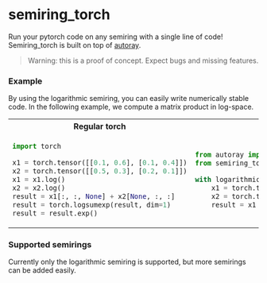 # semiring_torch

Run your pytorch code on any semiring with a single line of code!
Semiring_torch is built on top of [autoray](https://github.com/jcmgray/autoray).

> Warning: this is a proof of concept. Expect bugs and missing features.

### Example

By using the logarithmic semiring, you can easily write numerically stable code. 
In the following example, we compute a matrix product in log-space.

<table>
<tr>
<th>Regular torch</th>
<th>semiring_torch</th>
</tr>
<tr>
<td>

```python
import torch

x1 = torch.tensor([[0.1, 0.6], [0.1, 0.4]])
x2 = torch.tensor([[0.5, 0.3], [0.2, 0.1]])
x1 = x1.log()
x2 = x2.log()
result = x1[:, :, None] + x2[None, :, :]
result = torch.logsumexp(result, dim=1)
result = result.exp()
```
</td>
<td>

```python
from autoray import numpy as torch
from semiring_torch import logarithmic_semiring

with logarithmic_semiring:
    x1 = torch.tensor([[0.1, 0.6], [0.1, 0.4]])
    x2 = torch.tensor([[0.5, 0.3], [0.2, 0.1]])
    result = x1 @ x2
```

</td>
</tr>
</table>

### Supported semirings
Currently only the logarithmic semiring is supported, but more semirings can be added easily.